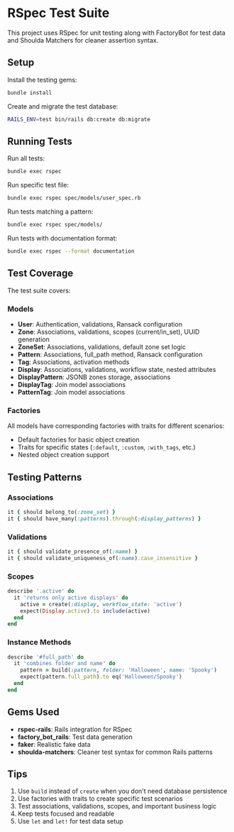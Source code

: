 # RSpec Test Suite

This project uses RSpec for unit testing along with FactoryBot for test data and Shoulda Matchers for cleaner assertion syntax.

## Setup

Install the testing gems:

```bash
bundle install
```

Create and migrate the test database:

```bash
RAILS_ENV=test bin/rails db:create db:migrate
```

## Running Tests

Run all tests:

```bash
bundle exec rspec
```

Run specific test file:

```bash
bundle exec rspec spec/models/user_spec.rb
```

Run tests matching a pattern:

```bash
bundle exec rspec spec/models/
```

Run tests with documentation format:

```bash
bundle exec rspec --format documentation
```

## Test Coverage

The test suite covers:

### Models
- **User**: Authentication, validations, Ransack configuration
- **Zone**: Associations, validations, scopes (current/in_set), UUID generation
- **ZoneSet**: Associations, validations, default zone set logic
- **Pattern**: Associations, full_path method, Ransack configuration
- **Tag**: Associations, activation methods
- **Display**: Associations, validations, workflow state, nested attributes
- **DisplayPattern**: JSONB zones storage, associations
- **DisplayTag**: Join model associations
- **PatternTag**: Join model associations

### Factories
All models have corresponding factories with traits for different scenarios:
- Default factories for basic object creation
- Traits for specific states (`:default`, `:custom`, `:with_tags`, etc.)
- Nested object creation support

## Testing Patterns

### Associations
```ruby
it { should belong_to(:zone_set) }
it { should have_many(:patterns).through(:display_patterns) }
```

### Validations
```ruby
it { should validate_presence_of(:name) }
it { should validate_uniqueness_of(:name).case_insensitive }
```

### Scopes
```ruby
describe '.active' do
  it 'returns only active displays' do
    active = create(:display, workflow_state: 'active')
    expect(Display.active).to include(active)
  end
end
```

### Instance Methods
```ruby
describe '#full_path' do
  it 'combines folder and name' do
    pattern = build(:pattern, folder: 'Halloween', name: 'Spooky')
    expect(pattern.full_path).to eq('Halloween/Spooky')
  end
end
```

## Gems Used

- **rspec-rails**: Rails integration for RSpec
- **factory_bot_rails**: Test data generation
- **faker**: Realistic fake data
- **shoulda-matchers**: Cleaner test syntax for common Rails patterns

## Tips

1. Use `build` instead of `create` when you don't need database persistence
2. Use factories with traits to create specific test scenarios
3. Test associations, validations, scopes, and important business logic
4. Keep tests focused and readable
5. Use `let` and `let!` for test data setup
